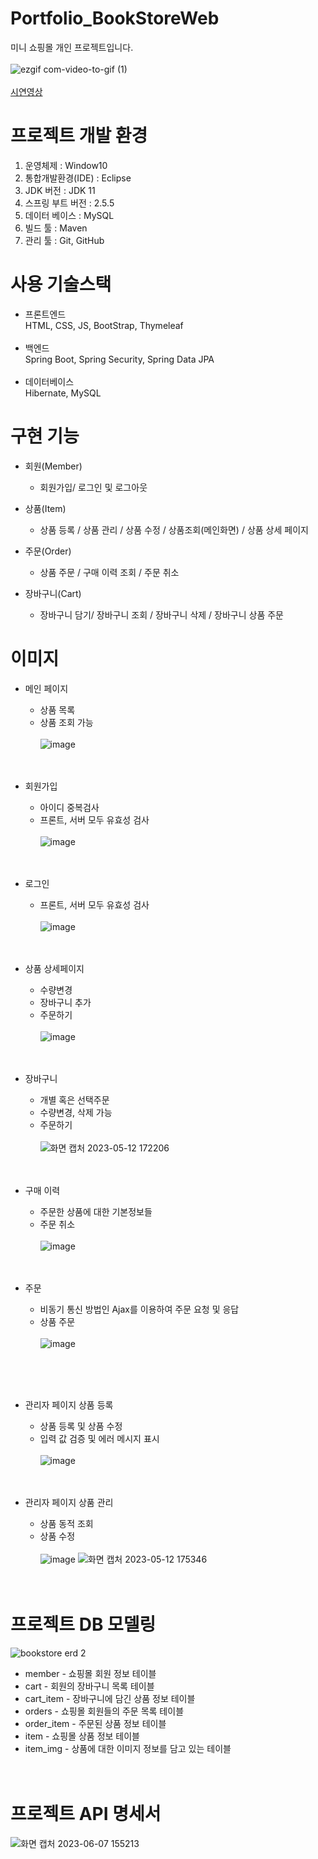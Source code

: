 # Portfolio_BookStoreWeb
미니 쇼핑몰 개인 프로젝트입니다.</br></br>
![ezgif com-video-to-gif (1)](https://github.com/kimsib/bookstore/assets/87972038/4a2f9817-6f62-4d93-aa8a-2d64d578ee49) </br></br>
[시연영상](https://youtu.be/tKdjnVuh55o)
# 프로젝트 개발 환경
1. 운영체제 : Window10
2. 통합개발환경(IDE) : Eclipse
3. JDK 버전 : JDK 11
4. 스프링 부트 버전 : 2.5.5
5. 데이터 베이스 : MySQL
6. 빌드 툴 : Maven
7. 관리 툴 : Git, GitHub

# 사용 기술스택
- 프론트엔드</br>
HTML, CSS, JS, BootStrap, Thymeleaf</br></br>
- 백엔드</br>
Spring Boot, Spring Security, Spring Data JPA</br></br>
- 데이터베이스</br>
Hibernate, MySQL

# 구현 기능
+ 회원(Member)
  + 회원가입/ 로그인 및 로그아웃

+ 상품(Item)
  + 상품 등록 / 상품 관리 / 상품 수정 / 상품조회(메인화면) / 상품 상세 페이지

+ 주문(Order)
  + 상품 주문 / 구매 이력 조회 / 주문 취소

+ 장바구니(Cart)
  + 장바구니 담기/ 장바구니 조회 / 장바구니 삭제 / 장바구니 상품 주문
 
# 이미지
+ 메인 페이지
  + 상품 목록
  + 상품 조회 가능</br></br>
![image](https://github.com/kimsib/bookstore/assets/87972038/b7dc4191-6550-400f-9284-54d751438c73)
</br></br></br>
 
+ 회원가입
  + 아이디 중복검사
  + 프론트, 서버 모두 유효성 검사</br></br>
![image](https://github.com/kimsib/bookstore/assets/87972038/468de1a2-90e8-464b-b194-32a6d9061a65)
</br></br></br>

+ 로그인
  + 프론트, 서버 모두 유효성 검사</br></br>
![image](https://github.com/kimsib/bookstore/assets/87972038/a2b90417-5fea-472a-a109-9e298882747d)
</br></br></br>

+ 상품 상세페이지
  + 수량변경 
  + 장바구니 추가
  + 주문하기</br></br>
![image](https://github.com/kimsib/bookstore/assets/87972038/acb09247-f74d-4f4b-a14a-928898fd2228)
</br></br></br>

+ 장바구니
  + 개별 혹은 선택주문
  + 수량변경, 삭제 가능
  + 주문하기</br></br>
![화면 캡처 2023-05-12 172206](https://github.com/kimsib/bookstore/assets/87972038/de2c6f7c-7fbf-4a20-8aff-482951b0a872)
</br></br></br>
    
+ 구매 이력
  + 주문한 상품에 대한 기본정보들
  + 주문 취소</br></br>
![image](https://github.com/kimsib/bookstore/assets/87972038/57f4e897-80ff-4a89-8aab-46a4a7dc3b1c)
</br></br></br>

+ 주문
  + 비동기 통신 방법인 Ajax를 이용하여 주문 요청 및 응답
  + 상품 주문</br></br>
![image](https://github.com/kimsib/bookstore/assets/87972038/c30e563e-b29b-4ed9-9e7f-96b834132d03)

</br></br></br>

+ 관리자 페이지 상품 등록
  + 상품 등록 및 상품 수정
  + 입력 값 검증 및 에러 메시지 표시</br></br>
![image](https://github.com/kimsib/bookstore/assets/87972038/6ec1a752-8839-482e-89b8-d55d63d07d38)
</br></br></br>

+ 관리자 페이지 상품 관리
  + 상품 동적 조회
  + 상품 수정</br></br>
![image](https://github.com/kimsib/bookstore/assets/87972038/185203c5-4bbb-4e29-8446-a1dd925205fd)
![화면 캡처 2023-05-12 175346](https://github.com/kimsib/bookstore/assets/87972038/83cef160-bf8b-471f-9398-99f2d4965049)
</br></br></br>

# 프로젝트 DB 모델링
 ![bookstore erd 2](https://github.com/kimsib/bookstore/assets/87972038/ad6383aa-8f3b-4296-b419-c4d1caa54618)
</br>
+ member - 쇼핑몰 회원 정보 테이블
+ cart - 회원의 장바구니 목록 테이블
+ cart_item - 장바구니에 담긴 상품 정보 테이블
+ orders - 쇼핑몰 회원들의 주문 목록 테이블
+ order_item - 주문된 상품 정보 테이블
+ item - 쇼핑몰 상품 정보 테이블
+ item_img - 상품에 대한 이미지 정보를 담고 있는 테이블
</br></br></br>

# 프로젝트 API 명세서
![화면 캡처 2023-06-07 155213](https://github.com/kimsib/BookStore/assets/87972038/7af4ec6e-cc1b-4b5d-827d-2fbe1db0c4b0)
























